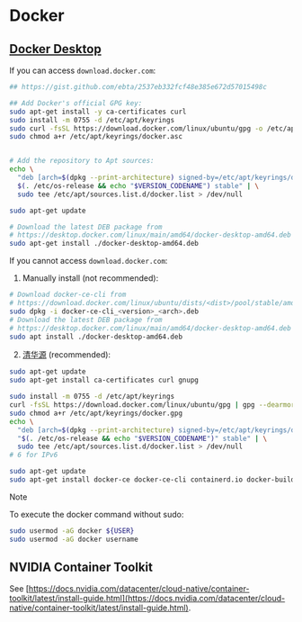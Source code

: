 # Docker

## [Docker Desktop](https://docs.docker.com/desktop/setup/install/linux/)

If you can access `download.docker.com`:
```bash
## https://gist.github.com/ebta/2537eb332fcf48e385e672d57015498c

## Add Docker's official GPG key:
sudo apt-get install -y ca-certificates curl
sudo install -m 0755 -d /etc/apt/keyrings
sudo curl -fsSL https://download.docker.com/linux/ubuntu/gpg -o /etc/apt/keyrings/docker.asc
sudo chmod a+r /etc/apt/keyrings/docker.asc


# Add the repository to Apt sources:
echo \
  "deb [arch=$(dpkg --print-architecture) signed-by=/etc/apt/keyrings/docker.asc] https://download.docker.com/linux/ubuntu \
  $(. /etc/os-release && echo "$VERSION_CODENAME") stable" | \
  sudo tee /etc/apt/sources.list.d/docker.list > /dev/null

sudo apt-get update

# Download the latest DEB package from
# https://desktop.docker.com/linux/main/amd64/docker-desktop-amd64.deb
sudo apt-get install ./docker-desktop-amd64.deb
```

If you cannot access `download.docker.com`:
1. Manually install (not recommended):
```bash
# Download docker-ce-cli from
# https://download.docker.com/linux/ubuntu/dists/<dist>/pool/stable/amd64/docker-ce-cli_<version>_<arch>.deb
sudo dpkg -i docker-ce-cli_<version>_<arch>.deb
# Download the latest DEB package from
# https://desktop.docker.com/linux/main/amd64/docker-desktop-amd64.deb
sudo apt install ./docker-desktop-amd64.deb
```

2. [清华源](https://mirrors.tuna.tsinghua.edu.cn/help/docker-ce/) (recommended):
```bash
sudo apt-get update
sudo apt-get install ca-certificates curl gnupg

sudo install -m 0755 -d /etc/apt/keyrings
curl -fsSL https://download.docker.com/linux/ubuntu/gpg | gpg --dearmor -o /etc/apt/keyrings/docker.gpg
sudo chmod a+r /etc/apt/keyrings/docker.gpg
echo \
  "deb [arch=$(dpkg --print-architecture) signed-by=/etc/apt/keyrings/docker.gpg] https://mirrors6.tuna.tsinghua.edu.cn/docker-ce/linux/ubuntu \
  "$(. /etc/os-release && echo "$VERSION_CODENAME")" stable" | \
  sudo tee /etc/apt/sources.list.d/docker.list > /dev/null
# 6 for IPv6

sudo apt-get update
sudo apt-get install docker-ce docker-ce-cli containerd.io docker-buildx-plugin docker-compose-plugin
```

> [!NOTE]
> To execute the docker command without sudo:
> ```bash
> sudo usermod -aG docker ${USER}
> sudo usermod -aG docker username
> ```

## NVIDIA Container Toolkit

See [https://docs.nvidia.com/datacenter/cloud-native/container-toolkit/latest/install-guide.html](https://docs.nvidia.com/datacenter/cloud-native/container-toolkit/latest/install-guide.html).

